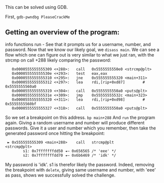 This can be solved using GDB.

First, 
`gdb-pwndbg PleaseCrackMe`

## Getting an overview of the program:
info functions
run - See that it prompts us for a username, number, and password.
Now that we know our likely goal, we `disass main`.
We can see a flow which one can figure out is very similar to what we just ran,
with the strcmp on call +288 likely comparing the password:
```
   0x0000555555555309 <+288>:   call   0x5555555550e0 <strcmp@plt>
   0x000055555555530e <+293>:   test   eax,eax
   0x0000555555555310 <+295>:   jne    0x555555555320 <main+311>
   0x0000555555555312 <+297>:   lea    rdi,[rip+0xd87]        # 0x5555555560a0
   0x0000555555555319 <+304>:   call   0x5555555550a0 <puts@plt>
   0x000055555555531e <+309>:   jmp    0x55555555532c <main+323>
   0x0000555555555320 <+311>:   lea    rdi,[rip+0xd98]        # 0x5555555560bf
   0x0000555555555327 <+318>:   call   0x5555555550a0 <puts@plt>
```

So we set a breakpoint on this address.
`bp main+288`
And `run` the program again.
Giving a random username and number will produce different passwords.
Give it a user and number which you remember, then take the generated
password once hitting the breakpoint:

```
 ► 0x555555555309 <main+288>    call   strcmp@plt                <strcmp@plt>
        s1: 0x7fffffffdd50 ◂— 0x656565 /* 'eee' */
        s2: 0x7fffffffdd70 ◂— 0x6b6469 /* 'idk' */
```

My password is 'idk'. s1 is therefor likely the password.
Indeed, removing the breakpoint with `delete`, giving same username and number, with 'eee' as pass,
shows we successfully solved the challenge.
